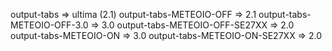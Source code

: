 output-tabs			=> ultima (2.1)
output-tabs-METEOIO-OFF 	=> 2.1
output-tabs-METEOIO-OFF-3.0 	=> 3.0
output-tabs-METEOIO-OFF-SE27XX	=> 2.0
output-tabs-METEOIO-ON		=> 3.0
output-tabs-METEOIO-ON-SE27XX	=> 2.0